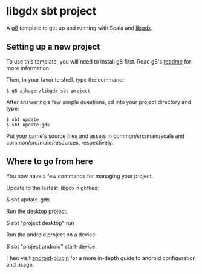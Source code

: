 # libgdx sbt project

A [g8](http://github.com/n8han/giter8) template to get up and running with Scala and [libgdx](http://code.google.com/p/libgdx/).

## Setting up a new project

To use this template, you will need to install g8 first.
Read g8's [readme](http://github.com/n8han/giter8#readme) for more information.

Then, in your favorite shell, type the command:

    $ g8 ajhager/libgdx-sbt-project

After answering a few simple questions, cd into your project directory and type:

    $ sbt update
    $ sbt update-gdx

Put your game's source files and assets in common/src/main/scala and common/src/main/resources, respectively.

## Where to go from here

You now have a few commands for managing your project.

Update to the lastest libgdx nightlies:

   $ sbt update-gdx 

Run the desktop project:

   $ sbt "project desktop" run

Run the android project on a device:
  
   $ sbt "project android" start-device

Then visit [android-plugin](https://github.com/jberkel/android-plugin) for a more in-depth guide to android configuration and usage.
